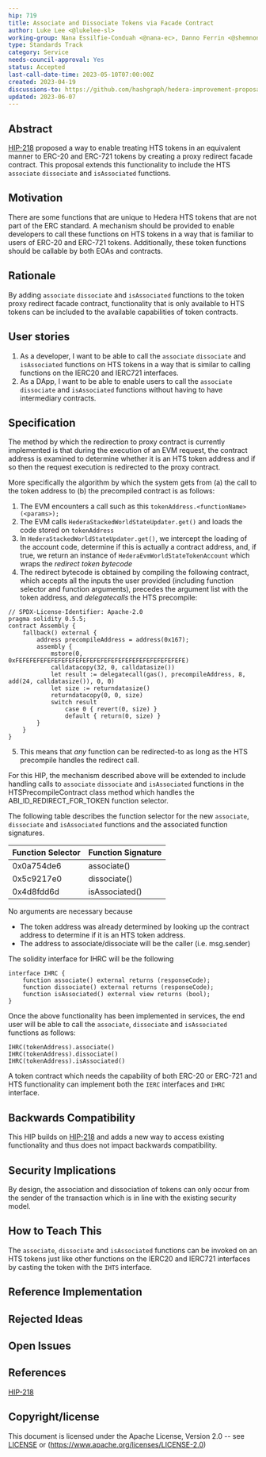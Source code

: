 ```yaml
---
hip: 719
title: Associate and Dissociate Tokens via Facade Contract
author: Luke Lee <@lukelee-sl>
working-group: Nana Essilfie-Conduah <@nana-ec>, Danno Ferrin <@shemnon>
type: Standards Track
category: Service
needs-council-approval: Yes
status: Accepted
last-call-date-time: 2023-05-10T07:00:00Z
created: 2023-04-19
discussions-to: https://github.com/hashgraph/hedera-improvement-proposal/discussions/722
updated: 2023-06-07
---
```


## Abstract

[HIP-218](https://hips.hedera.com/hip/hip-218) proposed a way to enable treating HTS tokens in an equivalent manner
to ERC-20 and ERC-721 tokens by creating a proxy redirect facade contract.  This proposal extends
this functionality to include the HTS `associate` `dissociate` and `isAssociated` functions.

## Motivation

There are some functions that are unique to Hedera HTS tokens that are not part of the ERC standard.
A mechanism should be provided to enable developers to call these functions on HTS tokens in a way that is familiar
to users of ERC-20 and ERC-721 tokens.  Additionally, these token functions should be callable by both EOAs
and contracts.

## Rationale

By adding `associate` `dissociate` and `isAssociated` functions to the token proxy redirect facade contract, functionality
that is only available to HTS tokens can be included to the available capabilities of token contracts.

## User stories

1. As a developer, I want to be able to call the `associate` `dissociate` and `isAssociated` functions on HTS tokens in a way that is similar to calling functions on the IERC20 and IERC721 interfaces.
2. As a DApp, I want to be able to enable users to call the `associate` `dissociate` and `isAssociated` functions without having to have intermediary contracts.

## Specification

The method by which the redirection to proxy contract is currently implemented is that during the execution of an EVM request, 
the contract address is examined to determine whether it is an HTS token address and if so then the request execution 
is redirected to the proxy contract.

More specifically the algorithm by which the system gets from (a) the call to the token address to (b) the precompiled contract is as follows:
1. The EVM encounters a call such as this `tokenAddress.<functionName>(<params>);`
2. The EVM calls `HederaStackedWorldStateUpdater.get()` and loads the code stored on `tokenAddress`
3. In `HederaStackedWorldStateUpdater.get()`, we intercept the loading of the account code, determine if this is actually a contract address, and, if true, we return an instance of `HederaEvmWorldStateTokenAccount` which wraps the _redirect token bytecode_
4. The redirect bytecode is obtained by compiling the following contract, which accepts all the inputs the user provided (including function selector and function arguments), precedes the argument list with the token address, and _delegatecalls_ the HTS precompile:
```
// SPDX-License-Identifier: Apache-2.0
pragma solidity 0.5.5;
contract Assembly {
	fallback() external {
		address precompileAddress = address(0x167);
		assembly {
			mstore(0, 0xFEFEFEFEFEFEFEFEFEFEFEFEFEFEFEFEFEFEFEFEFEFEFEFE)
			calldatacopy(32, 0, calldatasize())
			let result := delegatecall(gas(), precompileAddress, 8, add(24, calldatasize()), 0, 0)
			let size := returndatasize()
			returndatacopy(0, 0, size)
			switch result
				case 0 { revert(0, size) }
				default { return(0, size) }
		}
	}
}
```
5. This means that _any_ function can be redirected-to as long as the HTS precompile handles the redirect call.

For this HIP, the mechanism described above will be extended to include handling calls to `associate` `dissociate` and `isAssociated` functions in the HTSPrecompileContract class method which handles the ABI_ID_REDIRECT_FOR_TOKEN function selector.

The following table describes the function selector for the new `associate`, `dissociate` and `isAssociated` functions and the associated function signatures.

| Function Selector | Function Signature |
|-------------------|--------------------|
| 0x0a754de6        | associate()        |
| 0x5c9217e0        | dissociate()       |
| 0x4d8fdd6d        | isAssociated()     |

No arguments are necessary because
- The token address was already determined by looking up the contract address to determine if it is an HTS token address.
- The address to associate/dissociate will be the caller (i.e. msg.sender)

The solidity interface for IHRC will be the following

```
interface IHRC {
    function associate() external returns (responseCode);
    function dissociate() external returns (responseCode);
    function isAssociated() external view returns (bool);
}
```

Once the above functionality has been implemented in services, the end user will be able to call the `associate`, `dissociate` and `isAssociated` functions as follows:

```
IHRC(tokenAddress).associate()
IHRC(tokenAddress).dissociate()
IHRC(tokenAddress).isAssociated()
```
A token contract which needs the capability of both ERC-20 or ERC-721 and HTS functionality can implement both the `IERC` interfaces and `IHRC` interface.

## Backwards Compatibility

This HIP builds on [HIP-218](https://hips.hedera.com/hip/hip-218) and adds a new way to access existing functionality 
and thus does not impact backwards compatibility.

## Security Implications

By design, the association and dissociation of tokens can only occur from the sender of the transaction which is in line with the existing security model.

## How to Teach This

The `associate`, `dissociate` and `isAssociated` functions can be invoked on an HTS tokens just like other functions on the IERC20 and IERC721 interfaces 
by casting the token with the `IHTS` interface.

## Reference Implementation

## Rejected Ideas

## Open Issues

## References

[HIP-218](https://hips.hedera.com/hip/hip-218)

## Copyright/license

This document is licensed under the Apache License, Version 2.0 -- see [LICENSE](../LICENSE) or (https://www.apache.org/licenses/LICENSE-2.0)

